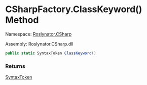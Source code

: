 # CSharpFactory\.ClassKeyword\(\) Method

Namespace: [Roslynator.CSharp](../../README.md)

Assembly: Roslynator\.CSharp\.dll

```csharp
public static SyntaxToken ClassKeyword()
```

### Returns

[SyntaxToken](https://docs.microsoft.com/en-us/dotnet/api/microsoft.codeanalysis.syntaxtoken)


